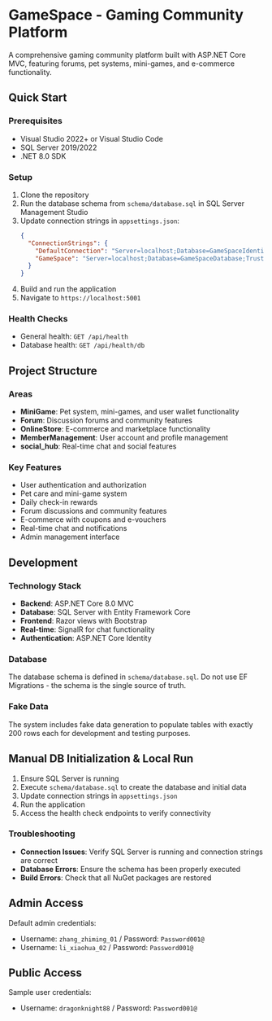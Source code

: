 # GameSpace - Gaming Community Platform

A comprehensive gaming community platform built with ASP.NET Core MVC, featuring forums, pet systems, mini-games, and e-commerce functionality.

## Quick Start

### Prerequisites
- Visual Studio 2022+ or Visual Studio Code
- SQL Server 2019/2022
- .NET 8.0 SDK

### Setup
1. Clone the repository
2. Run the database schema from `schema/database.sql` in SQL Server Management Studio
3. Update connection strings in `appsettings.json`:
   ```json
   {
     "ConnectionStrings": {
       "DefaultConnection": "Server=localhost;Database=GameSpaceIdentity;Trusted_Connection=true;TrustServerCertificate=true;",
       "GameSpace": "Server=localhost;Database=GameSpaceDatabase;Trusted_Connection=true;TrustServerCertificate=true;"
     }
   }
   ```
4. Build and run the application
5. Navigate to `https://localhost:5001`

### Health Checks
- General health: `GET /api/health`
- Database health: `GET /api/health/db`

## Project Structure

### Areas
- **MiniGame**: Pet system, mini-games, and user wallet functionality
- **Forum**: Discussion forums and community features
- **OnlineStore**: E-commerce and marketplace functionality
- **MemberManagement**: User account and profile management
- **social_hub**: Real-time chat and social features

### Key Features
- User authentication and authorization
- Pet care and mini-game system
- Daily check-in rewards
- Forum discussions and community features
- E-commerce with coupons and e-vouchers
- Real-time chat and notifications
- Admin management interface

## Development

### Technology Stack
- **Backend**: ASP.NET Core 8.0 MVC
- **Database**: SQL Server with Entity Framework Core
- **Frontend**: Razor views with Bootstrap
- **Real-time**: SignalR for chat functionality
- **Authentication**: ASP.NET Core Identity

### Database
The database schema is defined in `schema/database.sql`. Do not use EF Migrations - the schema is the single source of truth.

### Fake Data
The system includes fake data generation to populate tables with exactly 200 rows each for development and testing purposes.

## Manual DB Initialization & Local Run

1. Ensure SQL Server is running
2. Execute `schema/database.sql` to create the database and initial data
3. Update connection strings in `appsettings.json`
4. Run the application
5. Access the health check endpoints to verify connectivity

### Troubleshooting
- **Connection Issues**: Verify SQL Server is running and connection strings are correct
- **Database Errors**: Ensure the schema has been properly executed
- **Build Errors**: Check that all NuGet packages are restored

## Admin Access
Default admin credentials:
- Username: `zhang_zhiming_01` / Password: `Password001@`
- Username: `li_xiaohua_02` / Password: `Password001@`

## Public Access
Sample user credentials:
- Username: `dragonknight88` / Password: `Password001@`